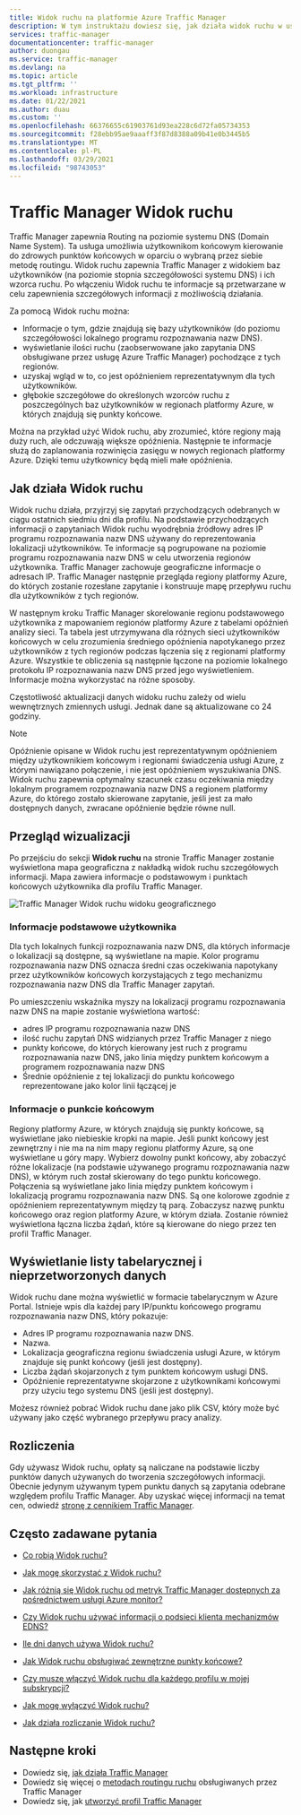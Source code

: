 ```yaml
---
title: Widok ruchu na platformie Azure Traffic Manager
description: W tym instruktażu dowiesz się, jak działa widok ruchu w usłudze Traffic Manager.
services: traffic-manager
documentationcenter: traffic-manager
author: duongau
ms.service: traffic-manager
ms.devlang: na
ms.topic: article
ms.tgt_pltfrm: ''
ms.workload: infrastructure
ms.date: 01/22/2021
ms.author: duau
ms.custom: ''
ms.openlocfilehash: 66376655c61903761d93ea228c6d72fa05734353
ms.sourcegitcommit: f28ebb95ae9aaaff3f87d8388a09b41e0b3445b5
ms.translationtype: MT
ms.contentlocale: pl-PL
ms.lasthandoff: 03/29/2021
ms.locfileid: "98743053"
---
```

# <a name="traffic-manager-traffic-view"></a>Traffic Manager Widok ruchu

Traffic Manager zapewnia Routing na poziomie systemu DNS (Domain Name System). Ta usługa umożliwia użytkownikom końcowym kierowanie do zdrowych punktów końcowych w oparciu o wybraną przez siebie metodę routingu. Widok ruchu zapewnia Traffic Manager z widokiem baz użytkowników (na poziomie stopnia szczegółowości systemu DNS) i ich wzorca ruchu. Po włączeniu Widok ruchu te informacje są przetwarzane w celu zapewnienia szczegółowych informacji z możliwością działania. 

Za pomocą Widok ruchu można:
- Informacje o tym, gdzie znajdują się bazy użytkowników (do poziomu szczegółowości lokalnego programu rozpoznawania nazw DNS).
- wyświetlanie ilości ruchu (zaobserwowane jako zapytania DNS obsługiwane przez usługę Azure Traffic Manager) pochodzące z tych regionów.
- uzyskaj wgląd w to, co jest opóźnieniem reprezentatywnym dla tych użytkowników.
- głębokie szczegółowe do określonych wzorców ruchu z poszczególnych baz użytkowników w regionach platformy Azure, w których znajdują się punkty końcowe. 

Można na przykład użyć Widok ruchu, aby zrozumieć, które regiony mają duży ruch, ale odczuwają większe opóźnienia. Następnie te informacje służą do zaplanowania rozwinięcia zasięgu w nowych regionach platformy Azure. Dzięki temu użytkownicy będą mieli małe opóźnienia.

## <a name="how-traffic-view-works"></a>Jak działa Widok ruchu

Widok ruchu działa, przyjrzyj się zapytań przychodzących odebranych w ciągu ostatnich siedmiu dni dla profilu. Na podstawie przychodzących informacji o zapytaniach Widok ruchu wyodrębnia źródłowy adres IP programu rozpoznawania nazw DNS używany do reprezentowania lokalizacji użytkowników. Te informacje są pogrupowane na poziomie programu rozpoznawania nazw DNS w celu utworzenia regionów użytkownika. Traffic Manager zachowuje geograficzne informacje o adresach IP. Traffic Manager następnie przegląda regiony platformy Azure, do których zostanie rozesłane zapytanie i konstruuje mapę przepływu ruchu dla użytkowników z tych regionów.
 
W następnym kroku Traffic Manager skorelowanie regionu podstawowego użytkownika z mapowaniem regionów platformy Azure z tabelami opóźnień analizy sieci. Ta tabela jest utrzymywana dla różnych sieci użytkowników końcowych w celu zrozumienia średniego opóźnienia napotykanego przez użytkowników z tych regionów podczas łączenia się z regionami platformy Azure. Wszystkie te obliczenia są następnie łączone na poziomie lokalnego protokołu IP rozpoznawania nazw DNS przed jego wyświetleniem. Informacje można wykorzystać na różne sposoby.

Częstotliwość aktualizacji danych widoku ruchu zależy od wielu wewnętrznych zmiennych usługi. Jednak dane są aktualizowane co 24 godziny.

>[!NOTE]
>Opóźnienie opisane w Widok ruchu jest reprezentatywnym opóźnieniem między użytkownikiem końcowym i regionami świadczenia usługi Azure, z którymi nawiązano połączenie, i nie jest opóźnieniem wyszukiwania DNS. Widok ruchu zapewnia optymalny szacunek czasu oczekiwania między lokalnym programem rozpoznawania nazw DNS a regionem platformy Azure, do którego zostało skierowane zapytanie, jeśli jest za mało dostępnych danych, zwracane opóźnienie będzie równe null. 

## <a name="visual-overview"></a>Przegląd wizualizacji

Po przejściu do sekcji **Widok ruchu** na stronie Traffic Manager zostanie wyświetlona mapa geograficzna z nakładką widok ruchu szczegółowych informacji. Mapa zawiera informacje o podstawowym i punktach końcowych użytkownika dla profilu Traffic Manager.

![Traffic Manager Widok ruchu widoku geograficznego][1]

### <a name="user-base-information"></a>Informacje podstawowe użytkownika

Dla tych lokalnych funkcji rozpoznawania nazw DNS, dla których informacje o lokalizacji są dostępne, są wyświetlane na mapie. Kolor programu rozpoznawania nazw DNS oznacza średni czas oczekiwania napotykany przez użytkowników końcowych korzystających z tego mechanizmu rozpoznawania nazw DNS dla Traffic Manager zapytań.

Po umieszczeniu wskaźnika myszy na lokalizacji programu rozpoznawania nazw DNS na mapie zostanie wyświetlona wartość:
- adres IP programu rozpoznawania nazw DNS
- ilość ruchu zapytań DNS widzianych przez Traffic Manager z niego
- punkty końcowe, do których kierowany jest ruch z programu rozpoznawania nazw DNS, jako linia między punktem końcowym a programem rozpoznawania nazw DNS 
- Średnie opóźnienie z tej lokalizacji do punktu końcowego reprezentowane jako kolor linii łączącej je

### <a name="endpoint-information"></a>Informacje o punkcie końcowym

Regiony platformy Azure, w których znajdują się punkty końcowe, są wyświetlane jako niebieskie kropki na mapie. Jeśli punkt końcowy jest zewnętrzny i nie ma na nim mapy regionu platformy Azure, są one wyświetlane u góry mapy. Wybierz dowolny punkt końcowy, aby zobaczyć różne lokalizacje (na podstawie używanego programu rozpoznawania nazw DNS), w którym ruch został skierowany do tego punktu końcowego. Połączenia są wyświetlane jako linia między punktem końcowym i lokalizacją programu rozpoznawania nazw DNS. Są one kolorowe zgodnie z opóźnieniem reprezentatywnym między tą parą. Zobaczysz nazwę punktu końcowego oraz region platformy Azure, w którym działa. Zostanie również wyświetlona łączna liczba żądań, które są kierowane do niego przez ten profil Traffic Manager.


## <a name="tabular-listing-and-raw-data-download"></a>Wyświetlanie listy tabelarycznej i nieprzetworzonych danych

Widok ruchu dane można wyświetlić w formacie tabelarycznym w Azure Portal. Istnieje wpis dla każdej pary IP/punktu końcowego programu rozpoznawania nazw DNS, który pokazuje:

* Adres IP programu rozpoznawania nazw DNS.
* Nazwa.
* Lokalizacja geograficzna regionu świadczenia usługi Azure, w którym znajduje się punkt końcowy (jeśli jest dostępny).
* Liczba żądań skojarzonych z tym punktem końcowym usługi DNS.
* Opóźnienie reprezentatywne skojarzone z użytkownikami końcowymi przy użyciu tego systemu DNS (jeśli jest dostępny). 

Możesz również pobrać Widok ruchu dane jako plik CSV, który może być używany jako część wybranego przepływu pracy analizy.

## <a name="billing"></a>Rozliczenia

Gdy używasz Widok ruchu, opłaty są naliczane na podstawie liczby punktów danych używanych do tworzenia szczegółowych informacji. Obecnie jedynym używanym typem punktu danych są zapytania odebrane względem profilu Traffic Manager. Aby uzyskać więcej informacji na temat cen, odwiedź [stronę z cennikiem Traffic Manager](https://azure.microsoft.com/pricing/details/traffic-manager/).

## <a name="faqs"></a>Często zadawane pytania

* [Co robią Widok ruchu?](./traffic-manager-faqs.md#what-does-traffic-view-do)

* [Jak mogę skorzystać z Widok ruchu?](./traffic-manager-faqs.md#how-can-i-benefit-from-using-traffic-view)

* [Jak różnią się Widok ruchu od metryk Traffic Manager dostępnych za pośrednictwem usługi Azure monitor?](./traffic-manager-faqs.md#how-is-traffic-view-different-from-the-traffic-manager-metrics-available-through-azure-monitor)

* [Czy Widok ruchu używać informacji o podsieci klienta mechanizmów EDNS?](./traffic-manager-faqs.md#does-traffic-view-use-edns-client-subnet-information)

* [Ile dni danych używa Widok ruchu?](./traffic-manager-faqs.md#how-many-days-of-data-does-traffic-view-use)

* [Jak Widok ruchu obsługiwać zewnętrzne punkty końcowe?](./traffic-manager-faqs.md#how-does-traffic-view-handle-external-endpoints)

* [Czy muszę włączyć Widok ruchu dla każdego profilu w mojej subskrypcji?](./traffic-manager-faqs.md#do-i-need-to-enable-traffic-view-for-each-profile-in-my-subscription)

* [Jak mogę wyłączyć Widok ruchu?](./traffic-manager-faqs.md#how-can-i-turn-off-traffic-view)

* [Jak działa rozliczanie Widok ruchu?](./traffic-manager-faqs.md#how-does-traffic-view-billing-work)

## <a name="next-steps"></a>Następne kroki

- Dowiedz się, [jak działa Traffic Manager](traffic-manager-overview.md)
- Dowiedz się więcej o [metodach routingu ruchu](traffic-manager-routing-methods.md) obsługiwanych przez Traffic Manager
- Dowiedz się, jak [utworzyć profil Traffic Manager](./quickstart-create-traffic-manager-profile.md)

<!--Image references-->
[1]: ./media/traffic-manager-traffic-view-overview/trafficview.png